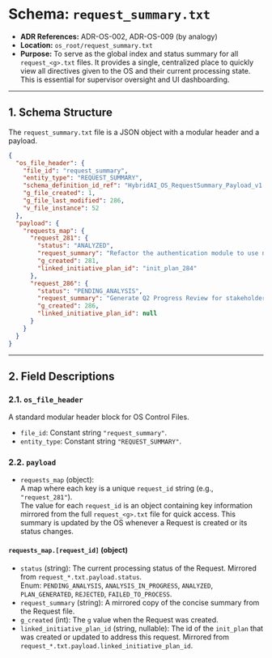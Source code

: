 # Schema: `request_summary.txt`

- **ADR References:** ADR-OS-002, ADR-OS-009 (by analogy)
- **Location:** `os_root/request_summary.txt`
- **Purpose:** To serve as the global index and status summary for all `request_<g>.txt` files. It provides a single, centralized place to quickly view all directives given to the OS and their current processing state. This is essential for supervisor oversight and UI dashboarding.

---

## 1. Schema Structure

The `request_summary.txt` file is a JSON object with a modular header and a payload.

```json
{
  "os_file_header": {
    "file_id": "request_summary",
    "entity_type": "REQUEST_SUMMARY",
    "schema_definition_id_ref": "HybridAI_OS_RequestSummary_Payload_v1.0",
    "g_file_created": 1,
    "g_file_last_modified": 286,
    "v_file_instance": 52
  },
  "payload": {
    "requests_map": {
      "request_281": {
        "status": "ANALYZED",
        "request_summary": "Refactor the authentication module to use new security guidelines.",
        "g_created": 281,
        "linked_initiative_plan_id": "init_plan_284"
      },
      "request_286": {
        "status": "PENDING_ANALYSIS",
        "request_summary": "Generate Q2 Progress Review for stakeholder meeting.",
        "g_created": 286,
        "linked_initiative_plan_id": null
      }
    }
  }
}
```

---

## 2. Field Descriptions

### 2.1. `os_file_header`

A standard modular header block for OS Control Files.

- `file_id`: Constant string `"request_summary"`.
- `entity_type`: Constant string `"REQUEST_SUMMARY"`.

### 2.2. `payload`

- `requests_map` (object):  
  A map where each key is a unique `request_id` string (e.g., `"request_281"`).  
  The value for each `request_id` is an object containing key information mirrored from the full `request_<g>.txt` file for quick access. This summary is updated by the OS whenever a Request is created or its status changes.

#### `requests_map.[request_id]` (object)

- `status` (string): The current processing status of the Request. Mirrored from `request_*.txt.payload.status`.  
  Enum: `PENDING_ANALYSIS`, `ANALYSIS_IN_PROGRESS`, `ANALYZED`, `PLAN_GENERATED`, `REJECTED`, `FAILED_TO_PROCESS`.
- `request_summary` (string): A mirrored copy of the concise summary from the Request file.
- `g_created` (int): The `g` value when the Request was created.
- `linked_initiative_plan_id` (string, nullable): The id of the `init_plan` that was created or updated to address this request. Mirrored from `request_*.txt.payload.linked_initiative_plan_id`.
